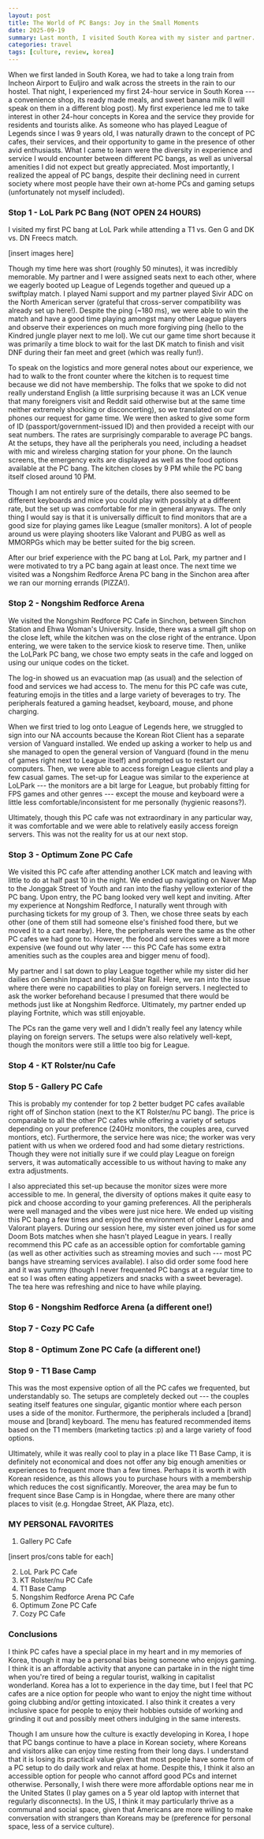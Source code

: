 ```yaml
---
layout: post
title: The World of PC Bangs: Joy in the Small Moments
date: 2025-09-19
summary: Last month, I visited South Korea with my sister and partner. During the trip, we frequented PC bangs across Seoul. I speak on my general observations of PC bangs, their place in South Korean culture and society, and my personal favorites. 
categories: travel
tags: [culture, review, korea]
---
```


When we first landed in South Korea, we had to take a long train from Incheon Airport to Euljiro and walk across the streets in the rain to our hostel. That night, I experienced my first 24-hour service in South Korea --- a convenience shop, its ready made meals, and sweet banana milk (I will speak on them in a different blog post). My first experience led me to take interest in other 24-hour concepts in Korea and the service they provide for residents and tourists alike. As someone who has played League of Legends since I was 9 years old, I was naturally drawn to the concept of PC cafes, their services, and their opportunity to game in the presence of other avid enthusiasts. What I came to learn were the diversity in experience and service I would encounter between different PC bangs, as well as universal amenities I did not expect but greatly appreciated. Most importantly, I realized the appeal of PC bangs, despite their declining need in current society where most people have their own at-home PCs and gaming setups (unfortunately not myself included). 

### Stop 1 - LoL Park PC Bang (**NOT OPEN 24 HOURS**)

I visited my first PC bang at LoL Park while attending a T1 vs. Gen G and DK vs. DN Freecs match. 

[insert images here]

Though my time here was short (roughly 50 minutes), it was incredibly memorable. My partner and I were assigned seats next to each other, where we eagerly booted up League of Legends together and queued up a swiftplay match. I played Nami support and my partner played Sivir ADC on the North American server (grateful that cross-server compatibility was already set up here!). Despite the ping (~180 ms), we were able to win the match and have a good time playing amongst many other League players and observe their experiences on much more forgiving ping (hello to the Kindred jungle player next to me lol). We cut our game time short because it was primarily a time block to wait for the last DK match to finish and visit DNF during their fan meet and greet (which was really fun!). 

To speak on the logistics and more general notes about our experience, we had to walk to the front counter where the kitchen is to request time because we did not have membership. The folks that we spoke to did not really understand English (a little surprising because it was an LCK venue that many foreigners visit and Reddit said otherwise but at the same time neither extremely shocking or disconcerting), so we translated on our phones our request for game time. We were then asked to give some form of ID (passport/government-issued ID) and then provided a receipt with our seat numbers. The rates are surprisingly comparable to average PC bangs. At the setups, they have all the peripherals you need, including a headset with mic and wireless charging station for your phone. On the launch screens, the emergency exits are displayed as well as the food options available at the PC bang. The kitchen closes by 9 PM while the PC bang itself closed around 10 PM. 

Though I am not entirely sure of the details, there also seemed to be different keyboards and mice you could play with possibly at a different rate, but the set up was comfortable for me in general anyways. The only thing I would say is that it is universally difficult to find monitors that are a good size for playing games like League (smaller monitors). A lot of people around us were playing shooters like Valorant and PUBG as well as MMORPGs which may be better suited for the big screen. 

After our brief experience with the PC bang at LoL Park, my partner and I were motivated to try a PC bang again at least once. The next time we visited was a Nongshim Redforce Arena PC bang in the Sinchon area after we ran our morning errands (PIZZA!).   

### Stop 2 - Nongshim Redforce Arena 

We visited the Nongshim Redforce PC Cafe in Sinchon, between Sinchon Station and Ehwa Woman's University. Inside, there was a small gift shop on the close left, while the kitchen was on the close right of the entrance. Upon entering, we were taken to the service kiosk to reserve time. Then, unlike the LoLPark PC bang, we chose two empty seats in the cafe and logged on using our unique codes on the ticket. 

The log-in showed us an evacuation map (as usual) and the selection of food and services we had access to. The menu for this PC cafe was cute, featuring emojis in the titles and a large variety of beverages to try. The peripherals featured a gaming headset, keyboard, mouse, and phone charging. 

When we first tried to log onto League of Legends here, we struggled to sign into our NA accounts because the Korean Riot Client has a separate version of Vanguard installed. We ended up asking a worker to help us and she managed to open the general version of Vanguard (found in the menu of games right next to League itself) and prompted us to restart our computers. Then, we were able to access foreign League clients and play a few casual games. The set-up for League was similar to the experience at LoLPark --- the monitors are a bit large for League, but probably fitting for FPS games and other genres --- except the mouse and keyboard were a little less comfortable/inconsistent for me personally (hygienic reasons?).

Ultimately, though this PC cafe was not extraordinary in any particular way, it was comfortable and we were able to relatively easily access foreign servers. This was not the reality for us at our next stop. 

### Stop 3 - Optimum Zone PC Cafe

We visited this PC cafe after attending another LCK match and leaving with little to do at half past 10 in the night. We ended up navigating on Naver Map to the Jonggak Street of Youth and ran into the flashy yellow exterior of the PC bang. Upon entry, the PC bang looked very well kept and inviting. After my experience at Nongshim Redforce, I naturally went through with purchasing tickets for my group of 3. Then, we chose three seats by each other (one of them still had someone else's finished food there, but we moved it to a cart nearby). Here, the peripherals were the same as the other PC cafes we had gone to. However, the food and services were a bit more expensive (we found out why later --- this PC Cafe has some extra amenities such as the couples area and bigger menu of food). 

My partner and I sat down to play League together while my sister did her dailies on Genshin Impact and Honkai Star Rail. Here, we ran into the issue where there were no capabilities to play on foreign servers. I neglected to ask the worker beforehand because I presumed that there would be methods just like at Nongshim Redforce. Ultimately, my partner ended up playing Fortnite, which was still enjoyable. 

The PCs ran the game very well and I didn't really feel any latency while playing on foreign servers. The setups were also relatively well-kept, though the monitors were still a little too big for League. 

### Stop 4 - KT Rolster/nu Cafe



### Stop 5 - Gallery PC Cafe

This is probably my contender for top 2 better budget PC cafes available right off of Sinchon station (next to the KT Rolster/nu PC bang). The price is comparable to all the other PC cafes while offering a variety of setups depending on your preference (240Hz monitors, the couples area, curved montiors, etc). Furthermore, the service here was nice; the worker was very patient with us when we ordered food and had some dietary restrictions. Though they were not initially sure if we could play League on foreign servers, it was automatically accessible to us without having to make any extra adjustments. 

I also appreciated this set-up because the monitor sizes were more accessible to me. In general, the diversity of options makes it quite easy to pick and choose according to your gaming preferences. All the peripherals were well managed and the vibes were just nice here. We ended up visiting this PC bang a few times and enjoyed the environment of other League and Valorant players. During our session here, my sister even joined us for some Doom Bots matches when she hasn't played League in years. I really recommend this PC cafe as an accessible option for comfortable gaming (as well as other activities such as streaming movies and such --- most PC bangs have streaming services available). I also did order some food here and it was yummy (though I never frequented PC bangs at a regular time to eat so I was often eating appetizers and snacks with a sweet beverage). The tea here was refreshing and nice to have while playing. 

### Stop 6 - Nongshim Redforce Arena (a different one!)

### Stop 7 - Cozy PC Cafe

### Stop 8 - Optimum Zone PC Cafe (a different one!)

### Stop 9 - T1 Base Camp

This was the most expensive option of all the PC cafes we frequented, but understandably so. The setups are completely decked out ---  the couples seating itself features one singular, gigantic montior where each person uses a side of the monitor. Furthermore, the peripherals included a [brand] mouse and [brand] keyboard. The menu has featured recommended items based on the T1 members (marketing tactics :p) and a large variety of food options. 

Ultimately, while it was really cool to play in a place like T1 Base Camp, it is definitely not economical and does not offer any big enough amenities or experiences to frequent more than a few times. Perhaps it is worth it with Korean residence, as this allows you to purchase hours with a membership which reduces the cost significantly. Moreover, the area may be fun to frequent since Base Camp is in Hongdae, where there are many other places to visit (e.g. Hongdae Street, AK Plaza, etc).

### MY PERSONAL FAVORITES

1. Gallery PC Cafe

[insert pros/cons table for each]

2. LoL Park PC Cafe
3. KT Rolster/nu PC Cafe
4. T1 Base Camp
5. Nongshim Redforce Arena PC Cafe
6. Optimum Zone PC Cafe
7. Cozy PC Cafe

###  Conclusions

I think PC cafes have a special place in my heart and in my memories of Korea, though it may be a personal bias being someone who enjoys gaming. I think it is an affordable activity that anyone can partake in in the night time when you're tired of being a regular tourist, walking in capitalist wonderland. Korea has a lot to experience in the day time, but I feel that PC cafes are a nice option for people who want to enjoy the night time without going clubbing and/or getting intoxicated. I also think it creates a very inclusive space for people to enjoy their hobbies outside of working and grinding it out and possibly meet others indulging in the same interests. 

Though I am unsure how the culture is exactly developing in Korea, I hope that PC bangs continue to have a place in Korean society, where Koreans and visitors alike can enjoy time resting from their long days. I understand that it is losing its practical value given that most people have some form of a PC setup to do daily work and relax at home. Despite this, I think it also an accessible option for people who cannot afford good PCs and internet otherwise. Personally, I wish there were more affordable options near me in the United States (I play games on a 5 year old laptop with internet that regularly disconnects). In the US, I think it may particularly thrive as a communal and social space, given that Americans are more willing to make conversation with strangers than Koreans may be (preference for personal space, less of a service culture).